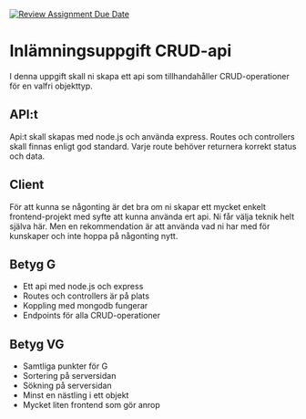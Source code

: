 [![Review Assignment Due Date](https://classroom.github.com/assets/deadline-readme-button-22041afd0340ce965d47ae6ef1cefeee28c7c493a6346c4f15d667ab976d596c.svg)](https://classroom.github.com/a/KHdVmiJg)
# Inlämningsuppgift CRUD-api

I denna uppgift skall ni skapa ett api som tillhandahåller CRUD-operationer för en valfri objekttyp.

## API:t

Api:t skall skapas med node.js och använda express. Routes och controllers skall finnas enligt god standard.
Varje route behöver returnera korrekt status och data. 

## Client

För att kunna se någonting är det bra om ni skapar ett mycket enkelt frontend-projekt med syfte att kunna använda ert api. Ni får välja teknik helt själva här. Men en rekommendation är att använda vad ni har med för kunskaper och inte hoppa på någonting nytt. 

## Betyg G

- Ett api med node.js och express
- Routes och controllers är på plats
- Koppling med mongodb fungerar
- Endpoints för alla CRUD-operationer

## Betyg VG

- Samtliga punkter för G
- Sortering på serversidan
- Sökning på serversidan
- Minst en nästling i ett objekt
- Mycket liten frontend som gör anrop
